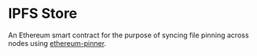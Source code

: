 # IPFS Store

An Ethereum smart contract for the purpose of syncing file pinning across nodes
using [ethereum-pinner](https://github.com/mikeshultz/ethereum-pinner). 
